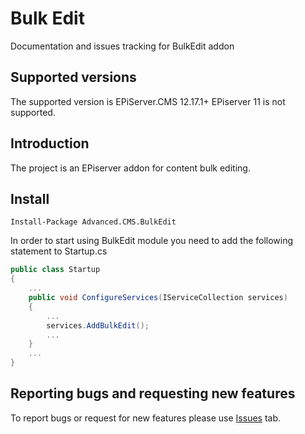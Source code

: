 # Bulk Edit
Documentation and issues tracking for BulkEdit addon

## Supported versions

The supported version is EPiServer.CMS 12.17.1+
EPiserver 11 is not supported.

## Introduction

The project is an EPiserver addon for content bulk editing.

## Install

```
Install-Package Advanced.CMS.BulkEdit
```

In order to start using BulkEdit module you need to add the following statement to Startup.cs

```c#
public class Startup
{
    ...
    public void ConfigureServices(IServiceCollection services)
    {
        ...
        services.AddBulkEdit();
        ...
    }
    ...
}
```

## Reporting bugs and requesting new features

To report bugs or request for new features please use [Issues](https://github.com/gregwiechec/bulk-edit-documentation/issues) tab.  
